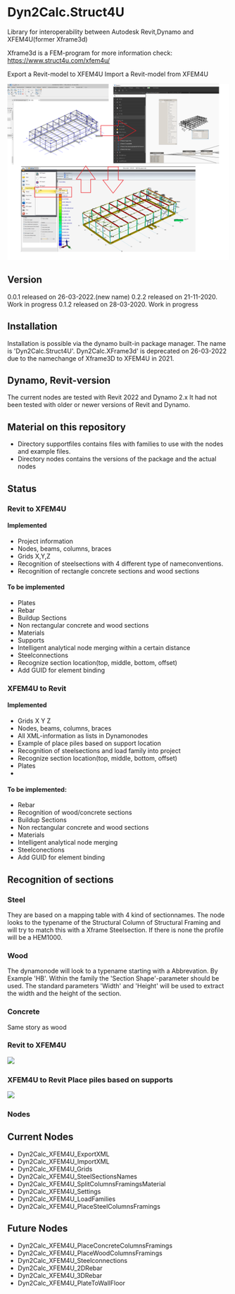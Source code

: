 # Dyn2Calc.Struct4U
Library for interoperability between Autodesk Revit,Dynamo and XFEM4U(former Xframe3d)

Xframe3d is a FEM-program for more information check: https://www.struct4u.com/xfem4u/

Export a Revit-model to XFEM4U
Import a Revit-model from XFEM4U

![Image](Dyn2CalcXframe3DImage.png)

## Version
0.0.1 released on 26-03-2022.(new name)
0.2.2 released on 21-11-2020. Work in progress
0.1.2 released on 28-03-2020. Work in progress

## Installation
Installation is possible via the dynamo built-in package manager.
The name is 'Dyn2Calc.Struct4U'.
Dyn2Calc.XFrame3d' is deprecated on 26-03-2022 due to the namechange of Xframe3D to XFEM4U in 2021.

## Dynamo, Revit-version
The current nodes are tested with Revit 2022 and Dynamo 2.x
It had not been tested with older or newer versions of Revit and Dynamo.

## Material on this repository
* Directory supportfiles contains files with families to use with the nodes and example files.
* Directory nodes contains the versions of the package and the actual nodes


## Status

### Revit to XFEM4U

#### Implemented
* Project information
* Nodes, beams, columns, braces
* Grids X,Y,Z
* Recognition of steelsections with 4 different type of nameconventions.
* Recognition of rectangle concrete sections and wood sections

#### To be implemented
* Plates
* Rebar
* Buildup Sections
* Non rectangular concrete and wood sections
* Materials
* Supports
* Intelligent analytical node merging within a certain distance
* Steelconnections
* Recognize section location(top, middle, bottom, offset)
* Add GUID for element binding

### XFEM4U to Revit

#### Implemented
* Grids X Y Z
* Nodes, beams, columns, braces
* All XML-information as lists in Dynamonodes
* Example of place piles based on support location
* Recognition of steelsections and load family into project
* Recognize section location(top, middle, bottom, offset)
* Plates
* 
#### To be implemented:
* Rebar
* Recognition of wood/concrete sections
* Buildup Sections
* Non rectangular concrete and wood sections
* Materials
* Intelligent analytical node merging
* Steelconections
* Add GUID for element binding

## Recognition of sections

### Steel
They are based on a mapping table with 4 kind of sectionnames. The node looks to the typename of the Structural Column of Structural Framing and will try to match this with a Xframe Steelsection. If there is none the profile will be a HEM1000.

### Wood
The dynamonode will look to a typename starting with a Abbrevation. By Example 'HB'. Within the family the 'Section Shape'-parameter should be used. The standard parameters 'Width' and 'Height' will be used to extract the width and the height of the section.

### Concrete
Same story as wood

### Revit to XFEM4U

![](RevittoXframe3D.gif)

### XFEM4U to Revit Place piles based on supports

![](Xframe3DtoRevit.gif)


### Nodes

## **Current Nodes**
* Dyn2Calc_XFEM4U_ExportXML
* Dyn2Calc_XFEM4U_ImportXML
* Dyn2Calc_XFEM4U_Grids
* Dyn2Calc_XFEM4U_SteelSectionsNames
* Dyn2Calc_XFEM4U_SplitColumnsFramingsMaterial
* Dyn2Calc_XFEM4U_Settings
* Dyn2Calc_XFEM4U_LoadFamilies
* Dyn2Calc_XFEM4U_PlaceSteelColumnsFramings

## **Future Nodes**
* Dyn2Calc_XFEM4U_PlaceConcreteColumnsFramings
* Dyn2Calc_XFEM4U_PlaceWoodColumnsFramings
* Dyn2Calc_XFEM4U_Steelconnections
* Dyn2Calc_XFEM4U_2DRebar
* Dyn2Calc_XFEM4U_3DRebar
* Dyn2Calc_XFEM4U_PlateToWallFloor
